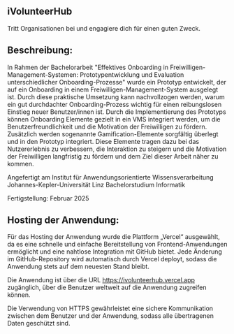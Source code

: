 iVolunteerHub 
---------------------------
Tritt Organisationen bei und engagiere dich für einen guten Zweck.

Beschreibung:
---------------------------
In Rahmen der Bachelorarbeit "Effektives Onboarding in Freiwilligen-Management-Systemen: Prototypentwicklung und Evaluation 
unterschiedlicher Onboarding-Prozesse" wurde ein Prototyp entwickelt, der auf ein Onboarding in einem Freiwilligen-Management-System ausgelegt ist. Durch diese praktische Umsetzung kann nachvollzogen werden, warum ein gut durchdachter Onboarding-Prozess wichtig für einen reibungslosen Einstieg neuer Benutzer/innen ist. Durch die Implementierung des Prototyps können Onboarding Elemente gezielt in ein VMS integriert werden, um die Benutzerfreundlichkeit und die Motivation der Freiwilligen zu fördern. Zusätzlich werden sogenannte Gamification-Elemente sorgfältig überlegt und in den Prototyp integriert. Diese Elemente tragen dazu bei das Nutzererlebnis zu verbessern, die Interaktion zu steigern und die Motivation der Freiwilligen langfristig zu fördern und dem Ziel dieser Arbeit näher zu kommen. 

Angefertigt am Institut für Anwendungsorientierte Wissensverarbeitung 
Johannes-Kepler-Universität Linz
Bachelorstudium Informatik 

Fertigstellung: Februar 2025

Hosting der Anwendung:
------------------------------
Für das Hosting der Anwendung wurde die Plattform „Vercel“ ausgewählt, da es eine schnelle und einfache Bereitstellung von Frontend-Anwendungen ermöglicht und eine nahtlose Integration mit GitHub bietet. Jede Änderung im GitHub-Repository wird automatisch durch Vercel deployt, sodass die Anwendung stets auf dem neuesten Stand bleibt. 

Die Anwendung ist über die URL https://ivolunteerhub.vercel.app zugänglich, über die Benutzer weltweit auf die Anwendung zugreifen können. 

Die Verwendung von HTTPS gewährleistet eine sichere Kommunikation zwischen dem Benutzer und der Anwendung, sodass alle übertragenen Daten geschützt sind.




